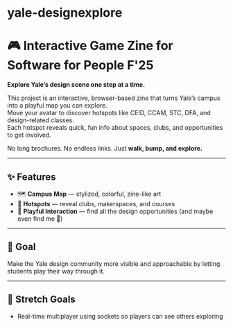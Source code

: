 # yale-designexplore
# 🎮 Interactive Game Zine for Software for People F'25

**Explore Yale’s design scene one step at a time.**  

This project is an interactive, browser-based zine that turns Yale’s campus into a playful map you can explore.  
Move your avatar to discover hotspots like CEID, CCAM, STC, DFA, and design-related classes.  
Each hotspot reveals quick, fun info about spaces, clubs, and opportunities to get involved.  

No long brochures. No endless links. Just **walk, bump, and explore.**

---

## ✨ Features
- 🗺️ **Campus Map** — stylized, colorful, zine-like art  
- 🔵 **Hotspots** — reveal clubs, makerspaces, and courses  
- 🎲 **Playful Interaction** — find all the design opportunities (and maybe even find me 👀)  

---

## 🎯 Goal
Make the Yale design community more visible and approachable by letting students play their way through it.

---

## 🚀 Stretch Goals
- Real-time multiplayer using sockets so players can see others exploring
